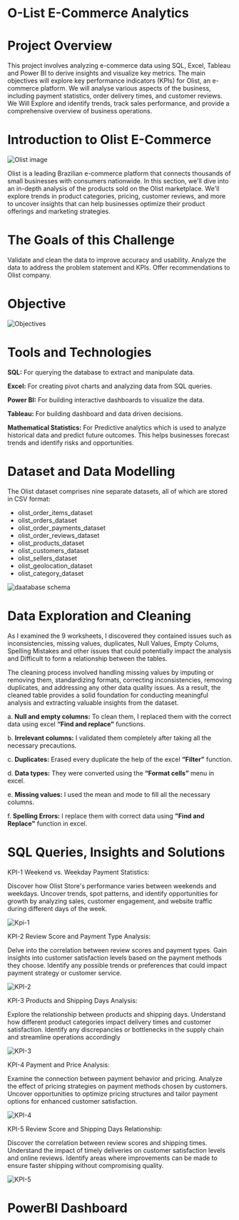 # O-List E-Commerce Analytics
# Project Overview

This project involves analyzing e-commerce data using SQL, Excel, Tableau and Power BI to derive insights and visualize key metrics. The main objectives will explore key performance indicators (KPIs) for Olist, an e-commerce platform. We will analyse various aspects of the business, including payment statistics, order delivery times, and customer reviews.
We Will Explore and identify trends, track sales performance, and provide a comprehensive overview of business operations.

# Introduction to Olist E-Commerce
![Olist image](https://github.com/user-attachments/assets/4234099b-a7ff-4234-943a-1ad4db79f3df)

Olist is a leading Brazilian e-commerce platform that connects thousands of small businesses with consumers nationwide. In this section, we'll dive into an in-depth analysis of the products sold on the Olist marketplace. We'll explore trends in product categories, pricing, customer reviews, and more to uncover insights that can help businesses optimize their product offerings and marketing strategies.

# The Goals of this Challenge
Validate and clean the data to improve accuracy and usability.
Analyze the data to address the problem statement and KPIs.
Offer recommendations to Olist company.

# Objective

![Objectives](https://github.com/user-attachments/assets/76a8108f-0947-4ebe-b07a-c06a149558a7)

# Tools and Technologies

**SQL:** For querying the database to extract and manipulate data.

**Excel:** For creating pivot charts and analyzing data from SQL queries.

**Power BI:** For building interactive dashboards to visualize the data.

**Tableau:** For building dashboard and data driven decisions.

**Mathematical Statistics:** For Predictive analytics which is used to analyze historical data and predict future outcomes. This helps businesses forecast trends and identify risks and opportunities. 

# Dataset and Data Modelling
The Olist dataset comprises nine separate datasets, all of which are stored in CSV format:

- olist_order_items_dataset
- olist_orders_dataset
- olist_order_payments_dataset
- olist_order_reviews_dataset
- olist_products_dataset
- olist_customers_dataset
- olist_sellers_dataset
- olist_geolocation_dataset
- olist_category_dataset

![daatabase schema](https://github.com/user-attachments/assets/9d70f998-4165-4c03-9eae-2ca5320e49dd)



# Data Exploration and Cleaning
As I examined the 9 worksheets, I discovered they contained issues such as
inconsistencies, missing values, duplicates, Null Values, Empty Colums, Spelling Mistakes and other issues that could potentially impact the analysis and Difficult to form a relationship between the tables.

The cleaning process involved handling missing values by imputing or removing them, standardizing formats, correcting inconsistencies, removing duplicates, and addressing any other data quality issues. As a result, the cleaned table provides a solid foundation for conducting meaningful analysis and extracting valuable insights from the dataset.

a. **Null and empty columns:** To clean them, I replaced them with the correct data using excel **“Find and replace”** functions.

b. **Irrelevant columns:** I validated them completely after taking all the necessary precautions.

c. **Duplicates:** Erased every duplicate the help of the excel **“Filter”** function.

d. **Data types:** They were converted using the **“Format cells”** menu in excel.

e. **Missing values:** I used the mean and mode to fill all the necessary columns.

f. **Spelling Errors:** I replace them with correct data using **"Find and Replace"** function in excel.

# SQL Queries, Insights and Solutions

KPI-1 Weekend vs. Weekday Payment Statistics:

Discover how Olist Store's performance varies between weekends and weekdays. Uncover trends, spot patterns, and identify opportunities for growth by analyzing sales, customer engagement, and website traffic during different days of the week.

![Kpi-1 ](https://github.com/user-attachments/assets/43ded4b9-3584-493f-b14d-5123d35fdcd3)


KPI-2 Review Score and Payment Type Analysis:

Delve into the correlation 
between review scores and payment types. Gain insights into customer satisfaction levels based on the payment methods they choose. Identify any possible trends or preferences that could impact payment strategy or customer service.

![KPI-2](https://github.com/user-attachments/assets/a7667669-86b0-402a-8e36-2ff522911b6c)

 
KPI-3 Products and Shipping Days Analysis:

Explore the relationship between products and shipping days. Understand how different product categories impact delivery times and customer satisfaction. Identify any discrepancies or bottlenecks in the supply chain and streamline operations accordingly

![KPI-3](https://github.com/user-attachments/assets/1f8e565c-b23c-451d-9a0d-66ef0092267c)

KPI-4  Payment and Price Analysis:

Examine the connection between payment behavior and pricing. Analyze the effect of pricing strategies on payment methods chosen by customers. Uncover opportunities to optimize pricing structures and tailor payment options for enhanced customer satisfaction.

![KPI-4](https://github.com/user-attachments/assets/14272fed-649a-44dd-983a-45c0b9b73651)

KPI-5 Review Score and Shipping Days Relationship:

Discover the correlation between review scores and shipping times. Understand the impact of timely deliveries on customer satisfaction levels and online reviews. Identify areas where improvements can be made to ensure faster shipping without compromising quality.

![KPI-5](https://github.com/user-attachments/assets/c0419c9f-1b72-41f5-92f2-734ea027ae2f)

# PowerBI Dashboard
